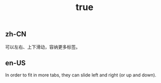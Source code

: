 ﻿---
order: 3
title:
  zh-CN: 滑动
  en-US: Slide
---

## zh-CN

可以左右、上下滑动，容纳更多标签。

## en-US

In order to fit in more tabs, they can slide left and right (or up and down).
